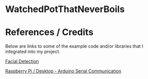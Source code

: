 # WatchedPotThatNeverBoils





# References / Credits
Below are links to some of the example code and/or libraries that I integrated into my project.

[Facial Detection](https://www.pyimagesearch.com/2018/02/26/face-detection-with-opencv-and-deep-learning/)

[Raspberry Pi / Desktop - Arduino Serial Communication](https://roboticsbackend.com/raspberry-pi-arduino-serial-communication/)
